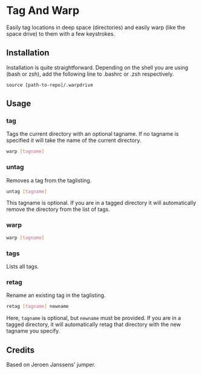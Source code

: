 # Tag And Warp

Easily tag locations in deep space (directories) and easily warp (like the space drive) to them with a few keystrokes.

## Installation

Installation is quite straightforward. Depending on the shell you are using (bash or zsh), add the following line to .bashrc or .zsh respectively.

`source [path-to-repo]/.warpdrive`

## Usage

### tag

Tags the current directory with an optional tagname. If no tagname is specified it will take the name of the current directory.

```bash
warp [tagname]
```

### untag

Removes a tag from the taglisting.

```bash
untag [tagname]
```

This tagname is optional. If you are in a tagged directory it will automatically remove the directory from the list of tags.

### warp

```bash
warp [tagname]
```

### tags

Lists all tags.

### retag

Rename an existing tag in the taglisting.

```bash
retag [tagname] newname
```

Here, `tagname` is optional, but `newname` must be provided. If you are in a tagged directory, it will automatically retag that directory with the new tagname you specify.


## Credits

Based on Jeroen Janssens' jumper.
